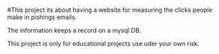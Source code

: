 #This project its about having a website for measuring the clicks people make in pishings emails.

The information keeps a record on a mysql DB.

This project is only for educational projects use uder your own risk.